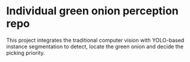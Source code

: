 # Individual green onion perception repo

This project integrates the traditional computer vision with YOLO-based instance segmentation to detect, locate the green onion and decide the picking priority.

